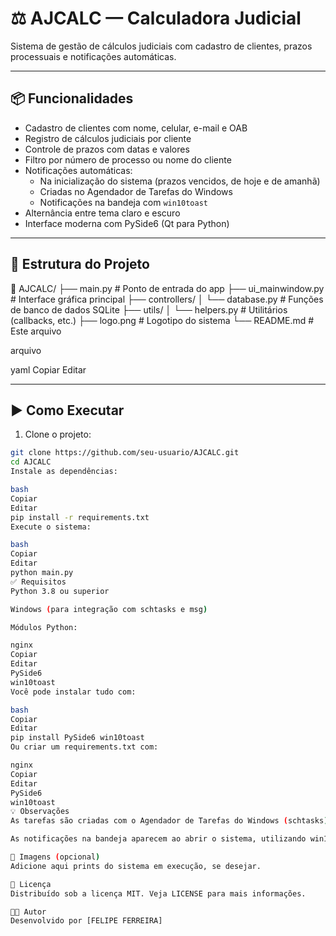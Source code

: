 # ⚖️ AJCALC — Calculadora Judicial

Sistema de gestão de cálculos judiciais com cadastro de clientes, prazos processuais e notificações automáticas.

---

## 📦 Funcionalidades

- Cadastro de clientes com nome, celular, e-mail e OAB
- Registro de cálculos judiciais por cliente
- Controle de prazos com datas e valores
- Filtro por número de processo ou nome do cliente
- Notificações automáticas:
  - Na inicialização do sistema (prazos vencidos, de hoje e de amanhã)
  - Criadas no Agendador de Tarefas do Windows
  - Notificações na bandeja com `win10toast`
- Alternância entre tema claro e escuro
- Interface moderna com PySide6 (Qt para Python)

---

## 🧱 Estrutura do Projeto

📁 AJCALC/ 
├── main.py # Ponto de entrada do app
├── ui_mainwindow.py # Interface gráfica principal 
├── controllers/ │ └── database.py # Funções de banco de dados SQLite
├── utils/ │ └── helpers.py # Utilitários (callbacks, etc.) 
├── logo.png # Logotipo do sistema 
└── README.md # Este arquivo

arquivo

yaml
Copiar
Editar

---

## ▶️ Como Executar

1. Clone o projeto:
```bash
git clone https://github.com/seu-usuario/AJCALC.git
cd AJCALC
Instale as dependências:

bash
Copiar
Editar
pip install -r requirements.txt
Execute o sistema:

bash
Copiar
Editar
python main.py
✅ Requisitos
Python 3.8 ou superior

Windows (para integração com schtasks e msg)

Módulos Python:

nginx
Copiar
Editar
PySide6
win10toast
Você pode instalar tudo com:

bash
Copiar
Editar
pip install PySide6 win10toast
Ou criar um requirements.txt com:

nginx
Copiar
Editar
PySide6
win10toast
💡 Observações
As tarefas são criadas com o Agendador de Tarefas do Windows (schtasks) e não aparecem no aplicativo de "Alarmes".

As notificações na bandeja aparecem ao abrir o sistema, utilizando win10toast.

📸 Imagens (opcional)
Adicione aqui prints do sistema em execução, se desejar.

📜 Licença
Distribuído sob a licença MIT. Veja LICENSE para mais informações.

👨‍💻 Autor
Desenvolvido por [FELIPE FERREIRA]
